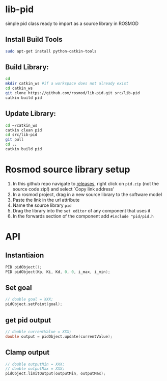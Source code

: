 # lib-pid
simple pid class ready to import as a source library in ROSMOD


Install Build Tools
-------------------------

```bash
sudo apt-get install python-catkin-tools
```

Build Library:
-------------

```bash
cd
mkdir catkin_ws #if a workspace does not already exist
cd catkin_ws
git clone https://github.com/rosmod/lib-pid.git src/lib-pid
catkin build pid
```

Update Library:
-----------------

```bash
cd ~/catkin_ws
catkin clean pid
cd src/lib-pid
git pull
cd ..
catkin build pid
```

# Rosmod source library setup

1. In this github repo navigate to [releases](https://github.com/rosmod/lib-pid/releases), right click on `pid.zip` (not the source code zip!) and select `Copy link address'
2. In a rosmod project, drag in a new source library to the software model
3. Paste the link in the url attribute
4. Name the source library `pid`
5. Drag the library into the `set editor` of any component that uses it
6. In the forwards section of the component add `#include "pid/pid.h`


# API

## Instantiaion

```c++
PID pidObject();
PID pidObject(Kp, Ki, Kd, 0, 0, i_max, i_min);
```

## Set goal

```c++
// double goal = XXX;
pidObject.setPoint(goal);
```

## get pid output

```c++
// double currentValue = XXX;
double output = pidObject.update(currentValue);
```

## Clamp output

```c++
// double outputMin = XXX;
// double outputMax = XXX;
pidObject.limitOutput(outputMin, outputMax);
```
